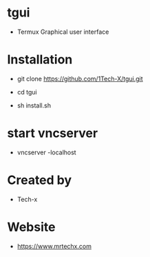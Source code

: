 # tgui

- Termux Graphical user interface 

# Installation

- git clone https://github.com/1Tech-X/tgui.git

- cd tgui

- sh install.sh

# start vncserver

- vncserver -localhost

# Created by

- Tech-x

# Website 

- https://www.mrtechx.com
